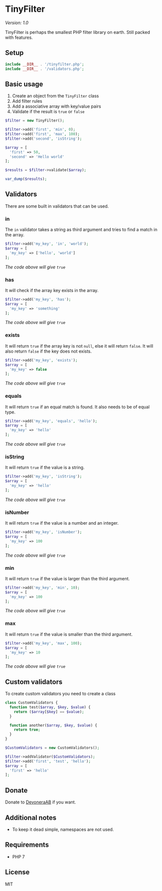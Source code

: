# TinyFilter

*Version: 1.0*

TinyFilter is perhaps the smallest PHP filter library on earth. Still packed with features.

## Setup

```php
include __DIR__ . '/tinyfilter.php';
include __DIR__ . '/validators.php';
```

## Basic usage

1. Create an object from the `TinyFilter` class
1. Add filter rules
1. Add a associative array with key/value pairs
1. Validate if the result is `true` or `false`

```php
$filter = new TinyFilter();

$filter->add('first', 'min', 0);
$filter->add('first', 'max', 100);
$filter->add('second', 'isString');

$array = [
  'first' => 50,
  'second' => 'Hello world'
];

$results = $filter->validate($array);

var_dump($results);
```

## Validators

There are some built in validators that can be used.

### in

The `in` validator takes a string as third argument and tries to find a match in the array.

```php
$filter->add('my_key', 'in', 'world');
$array = [
  'my_key' => ['hello', 'world']
];
```

*The code above will give `true`*

### has

It will check if the array key exists in the array.

```php
$filter->add('my_key', 'has');
$array = [
  'my_key' => 'something'
];
```

*The code above will give `true`*

### exists

It will return `true` if the array key is not `null`, else it will return `false`. It will also return `false` if the key does not exists.

```php
$filter->add('my_key', 'exists');
$array = [
  'my_key' => false
];
```

*The code above will give `true`*

### equals

It will return `true` if an equal match is found. It also needs to be of equal type.

```php
$filter->add('my_key', 'equals', 'hello');
$array = [
  'my_key' => 'hello'
];
```

*The code above will give `true`*

### isString

It will return `true` if the value is a string.

```php
$filter->add('my_key', 'isString');
$array = [
  'my_key' => 'hello'
];
```

*The code above will give `true`*

### isNumber

It will return `true` if the value is a number and an integer.

```php
$filter->add('my_key', 'isNumber');
$array = [
  'my_key' => 100
];
```

*The code above will give `true`*

### min

It will return `true` if the value is larger than the third argument.

```php
$filter->add('my_key', 'min', 10);
$array = [
  'my_key' => 100
];
```

*The code above will give `true`*

### max

It will return `true` if the value is smaller than the third argument.

```php
$filter->add('my_key', 'max', 100);
$array = [
  'my_key' => 10
];
```

*The code above will give `true`*

## Custom validators

To create custom validators you need to create a class

```php
class CustomValidators {
  function test($array, $key, $value) {
    return ($array[$key] == $value);
  }

  function another($array, $key, $value) {
    return true;
  }
}

$CustomValidators = new CustomValidators();

$filter->addValidator($CustomValidators);
$filter->add('first', 'test', 'hello');
$array = [
  'first' => 'hello'
];
```

## Donate

Donate to [DevoneraAB](https://www.paypal.me/DevoneraAB) if you want.

## Additional notes

- To keep it dead simple, namespaces are not used.

## Requirements

- PHP 7

## License

MIT